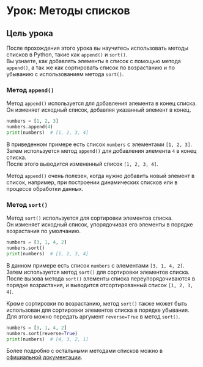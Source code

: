 # Урок: Методы списков

## Цель урока
После прохождения этого урока вы научитесь использовать методы списков в Python, такие как `append()` и `sort()`.  
Вы узнаете, как добавлять элементы в список с помощью метода `append()`, а так же как сортировать список по возрастанию и по убыванию с использованием метода `sort()`.

### Метод `append()`
Метод `append()` используется для добавления элемента в конец списка.  
Он изменяет исходный список, добавляя указанный элемент в конец.

```python
numbers = [1, 2, 3]
numbers.append(4)
print(numbers)  # [1, 2, 3, 4]
```

В приведенном примере есть список `numbers` с элементами `[1, 2, 3]`.  
Затем используется метод `append()` для добавления элемента `4` в конец списка.  
После этого выводится измененный список `[1, 2, 3, 4]`.

Метод `append()` очень полезен, когда нужно добавить новый элемент в список, например, при построении динамических списков или в процессе обработки данных.

### Метод `sort()`
Метод `sort()` используется для сортировки элементов списка.  
Он изменяет исходный список, упорядочивая его элементы в порядке возрастания по умолчанию.

```python
numbers = [3, 1, 4, 2]
numbers.sort()
print(numbers)  # [1, 2, 3, 4]
```

В данном примере есть список `numbers` с элементами `[3, 1, 4, 2]`.  
Затем используется метод `sort()` для сортировки элементов списка.  
После вызова метода `sort()` элементы списка переупорядочиваются в порядке возрастания, и выводится отсортированный список `[1, 2, 3, 4]`.

Кроме сортировки по возрастанию, метод `sort()` также может быть использован для сортировки элементов списка в порядке убывания.  
Для этого можно передать аргумент `reverse=True` в метод `sort()`.

```python
numbers = [3, 1, 4, 2]
numbers.sort(reverse=True)
print(numbers)  # [4, 3, 2, 1]
```

Более подробно с остальными методами списков можно в [официальной документации](https://docs.python.org/3/tutorial/datastructures.html#more-on-lists).
